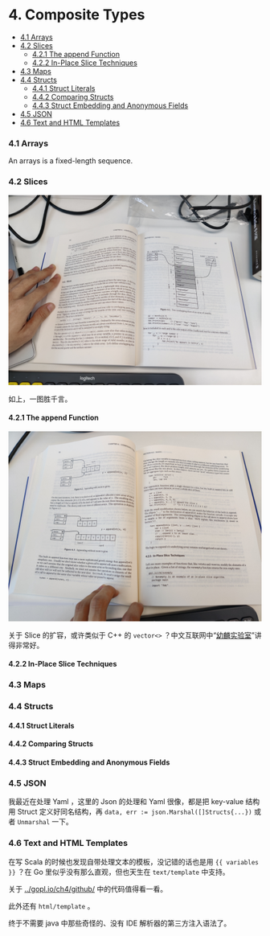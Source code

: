 # 4. Composite Types

<!-- @import "[TOC]" {cmd="toc" depthFrom=3 depthTo=6 orderedList=false} -->

<!-- code_chunk_output -->

- [4.1 Arrays](#41-arrays)
- [4.2 Slices](#42-slices)
  - [4.2.1 The append Function](#421-the-append-function)
  - [4.2.2 In-Place Slice Techniques](#422-in-place-slice-techniques)
- [4.3 Maps](#43-maps)
- [4.4 Structs](#44-structs)
  - [4.4.1 Struct Literals](#441-struct-literals)
  - [4.4.2 Comparing Structs](#442-comparing-structs)
  - [4.4.3 Struct Embedding and Anonymous Fields](#443-struct-embedding-and-anonymous-fields)
- [4.5 JSON](#45-json)
- [4.6 Text and HTML Templates](#46-text-and-html-templates)

<!-- /code_chunk_output -->

### 4.1 Arrays

An arrays is a fixed-length sequence.

### 4.2 Slices

![](./images/20220712.go2.jpg)

如上，一图胜千言。

#### 4.2.1 The append Function

![](./images/20220721.slice.append.jpg)

关于 Slice 的扩容，或许类似于 C++ 的 `vector<>` ？中文互联网中“[幼麟实验室](https://space.bilibili.com/567195437)”讲得非常好。

#### 4.2.2 In-Place Slice Techniques

### 4.3 Maps

### 4.4 Structs

#### 4.4.1 Struct Literals

#### 4.4.2 Comparing Structs

#### 4.4.3 Struct Embedding and Anonymous Fields

### 4.5 JSON

我最近在处理 Yaml ，这里的 Json 的处理和 Yaml 很像，都是把 key-value 结构用 Struct 定义好同名结构，再 `data, err := json.Marshal([]Structs{...})` 或者 `Unmarshal` 一下。

### 4.6 Text and HTML Templates

在写 Scala 的时候也发现自带处理文本的模板，没记错的话也是用 `{{ variables }}` ？在 Go 里似乎没有那么直观，但也天生在 `text/template` 中支持。

关于 [../gopl.io/ch4/github/](../gopl.io/ch4/github/) 中的代码值得看一看。

此外还有 `html/template` 。

终于不需要 java 中那些奇怪的、没有 IDE 解析器的第三方注入语法了。
